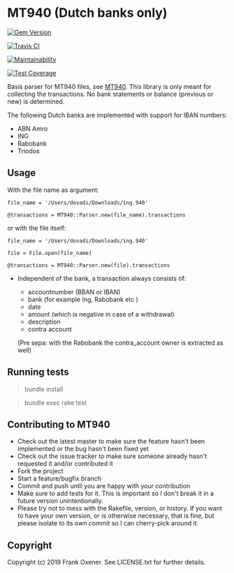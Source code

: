 MT940 (Dutch banks only)
========================

[![Gem Version](https://badge.fury.io/rb/mt940.svg)](http://badge.fury.io/rb/mt940)

[![Travis CI](https://secure.travis-ci.org/dovadi/mt940.png)](http://travis-ci.org/dovadi/mt940)

[![Maintainability](https://api.codeclimate.com/v1/badges/d3420edd6a5fc55fc02e/maintainability)](https://codeclimate.com/github/dovadi/mt940/maintainability)

[![Test Coverage](https://api.codeclimate.com/v1/badges/d3420edd6a5fc55fc02e/test_coverage)](https://codeclimate.com/github/dovadi/mt940/test_coverage)

Basis parser for MT940 files, see [MT940](http://nl.wikipedia.org/wiki/MT940). This library is only meant for collecting the transactions. No bank statements or balance (previous or new) is determined.

The following Dutch banks are implemented with support for IBAN numbers:

  * ABN Amro
  * ING
  * Rabobank
  * Triodos

Usage
-----

With the file name as argument:

    file_name = '/Users/dovadi/Downloads/ing.940'

    @transactions = MT940::Parser.new(file_name).transactions

or with the file itself:

    file_name = '/Users/dovadi/Downloads/ing.940'

    file = File.open(file_name)

    @transactions = MT940::Parser.new(file).transactions


* Independent of the bank, a transaction always consists of:

  - accountnumber (BBAN or IBAN)
  - bank (for example Ing, Rabobank etc )
  - date
  - amount (which is negative in case of a withdrawal)
  - description
  - contra account

  (Pre sepa: with the Rabobank the contra_account owner is extracted as well)

Running tests
-------------

> bundle install

> bundle exec rake test

Contributing to MT940
---------------------
 
  * Check out the latest master to make sure the feature hasn't been implemented or the bug hasn't been fixed yet
  * Check out the issue tracker to make sure someone already hasn't requested it and/or contributed it
  * Fork the project
  * Start a feature/bugfix branch
  * Commit and push until you are happy with your contribution
  * Make sure to add tests for it. This is important so I don't break it in a future version unintentionally.
  * Please try not to mess with the Rakefile, version, or history. If you want to have your own version, or is otherwise necessary, that is fine, but please isolate to its own commit so I can cherry-pick around it.

Copyright
---------

Copyright (c) 2019 Frank Oxener. See LICENSE.txt for further details.
